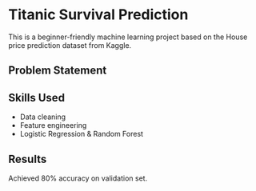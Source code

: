 # Titanic Survival Prediction

This is a beginner-friendly machine learning project based on the House price prediction dataset from Kaggle.

## Problem Statement


## Skills Used
- Data cleaning
- Feature engineering
- Logistic Regression & Random Forest

## Results
Achieved 80% accuracy on validation set.
